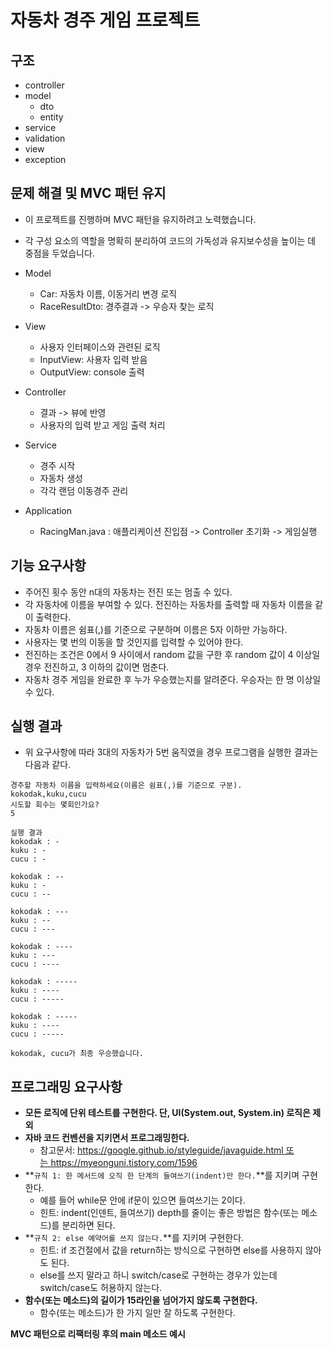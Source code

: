 # 자동차 경주 게임 프로젝트 

## **구조**
- controller
- model
  - dto
  - entity
- service
- validation
- view
- exception

## **문제 해결 및 MVC 패턴 유지**
- 이 프로젝트를 진행하며 MVC 패턴을 유지하려고 노력했습니다. 
- 각 구성 요소의 역할을 명확히 분리하여 코드의 가독성과 유지보수성을 높이는 데 중점을 두었습니다.

- Model
  - Car: 자동차 이름, 이동거리 변경 로직
  - RaceResultDto: 경주결과 -> 우승자 찾는 로직
- View
  - 사용자 인터페이스와 관련된 로직
  - InputView: 사용자 입력 받음
  - OutputView: console 출력
- Controller
  - 결과 -> 뷰에 반영
  - 사용자의 입력 받고 게임 출력 처리
- Service
  - 경주 시작
  - 자동차 생성
  - 각각 랜덤 이동경주 관리
- Application
  - RacingMan.java : 애플리케이션 진입점 -> Controller 초기화 -> 게임실행

## **기능 요구사항**

- 주어진 횟수 동안 n대의 자동차는 전진 또는 멈출 수 있다.
- 각 자동차에 이름을 부여할 수 있다. 전진하는 자동차를 출력할 때 자동차 이름을 같이 출력한다.
- 자동차 이름은 쉼표(,)를 기준으로 구분하며 이름은 5자 이하만 가능하다.
- 사용자는 몇 번의 이동을 할 것인지를 입력할 수 있어야 한다.
- 전진하는 조건은 0에서 9 사이에서 random 값을 구한 후 random 값이 4 이상일 경우 전진하고, 3 이하의 값이면 멈춘다.
- 자동차 경주 게임을 완료한 후 누가 우승했는지를 알려준다. 우승자는 한 명 이상일 수 있다.

## **실행 결과**

- 위 요구사항에 따라 3대의 자동차가 5번 움직였을 경우 프로그램을 실행한 결과는 다음과 같다.

```
경주할 자동차 이름을 입력하세요(이름은 쉼표(,)를 기준으로 구분).
kokodak,kuku,cucu
시도할 회수는 몇회인가요?
5

실행 결과
kokodak : -
kuku : -
cucu : -

kokodak : --
kuku : -
cucu : --

kokodak : ---
kuku : --
cucu : ---

kokodak : ----
kuku : ---
cucu : ----

kokodak : -----
kuku : ----
cucu : -----

kokodak : -----
kuku : ----
cucu : -----

kokodak, cucu가 최종 우승했습니다.
```

## **프로그래밍 요구사항**

- **모든 로직에 단위 테스트를 구현한다. 단, UI(System.out, System.in) 로직은 제외**
- **자바 코드 컨벤션을 지키면서 프로그래밍한다.**
    - 참고문서: https://google.github.io/styleguide/javaguide.html 또는 https://myeonguni.tistory.com/1596
- **`규칙 1: 한 메서드에 오직 한 단계의 들여쓰기(indent)만 한다.`**를 지키며 구현한다.
    - 예를 들어 while문 안에 if문이 있으면 들여쓰기는 2이다.
    - 힌트: indent(인덴트, 들여쓰기) depth를 줄이는 좋은 방법은 함수(또는 메소드)를 분리하면 된다.
- **`규칙 2: else 예약어를 쓰지 않는다.`**를 지키며 구현한다.
    - 힌트: if 조건절에서 값을 return하는 방식으로 구현하면 else를 사용하지 않아도 된다.
    - else를 쓰지 말라고 하니 switch/case로 구현하는 경우가 있는데 switch/case도 허용하지 않는다.
- **함수(또는 메소드)의 길이가 15라인을 넘어가지 않도록 구현한다.**
    - 함수(또는 메소드)가 한 가지 일만 잘 하도록 구현한다.

**MVC 패턴으로 리팩터링 후의 main 메소드 예시**